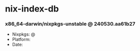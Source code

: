 # nix-index-db
### x86_64-darwin/nixpkgs-unstable @ 240530.aa61b27
- Nixpkgs: @[](https://github.com/NixOS/nixpkgs/commit/aa61b27554a5fc282758bf0324781e3464ef2cde)
- Platform: 
- Date: 
